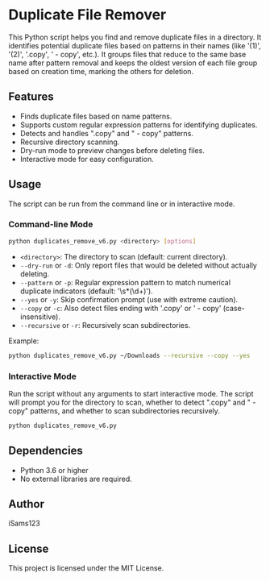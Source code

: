 # Duplicate File Remover

This Python script helps you find and remove duplicate files in a directory. It identifies potential duplicate files based on patterns in their names (like '(1)', '(2)', '.copy', ' - copy', etc.). It groups files that reduce to the same base name after pattern removal and keeps the oldest version of each file group based on creation time, marking the others for deletion.

## Features

*   Finds duplicate files based on name patterns.
*   Supports custom regular expression patterns for identifying duplicates.
*   Detects and handles ".copy" and " - copy" patterns.
*   Recursive directory scanning.
*   Dry-run mode to preview changes before deleting files.
*   Interactive mode for easy configuration.

## Usage

The script can be run from the command line or in interactive mode.

### Command-line Mode

```bash
python duplicates_remove_v6.py <directory> [options]
```

*   `<directory>`: The directory to scan (default: current directory).
*   `--dry-run` or `-d`: Only report files that would be deleted without actually deleting.
*   `--pattern` or `-p`: Regular expression pattern to match numerical duplicate indicators (default: '\s*\(\d+\)').
*   `--yes` or `-y`: Skip confirmation prompt (use with extreme caution).
*   `--copy` or `-c`: Also detect files ending with '.copy' or ' - copy' (case-insensitive).
*   `--recursive` or `-r`: Recursively scan subdirectories.

Example:

```bash
python duplicates_remove_v6.py ~/Downloads --recursive --copy --yes
```

### Interactive Mode

Run the script without any arguments to start interactive mode. The script will prompt you for the directory to scan, whether to detect ".copy" and " - copy" patterns, and whether to scan subdirectories recursively.

```bash
python duplicates_remove_v6.py
```

## Dependencies

*   Python 3.6 or higher
*   No external libraries are required.

## Author

iSams123

## License

This project is licensed under the MIT License.
